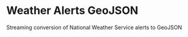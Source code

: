 Weather Alerts GeoJSON
======================

Streaming conversion of National Weather Service alerts to GeoJSON
